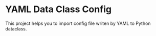 # YAML Data Class Config

This project helps you to import config file writen by YAML to Python dataclass.